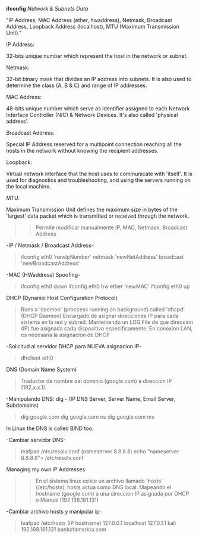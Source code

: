 
**ifconfig** 
*Network & Subnets Data*

"IP Address, MAC Address (ether, hwaddress), Netmask, Broadcast Address, Loopback Address (localhost), MTU (Maximum Transmission Unit)." 

IP Address: 

32-bits unique number which represent the host in the network or subnet.


Netmask:

32-bit binary mask that divides an IP address into subnets. It is also used to determine the class (A, B & C) and range of IP addresses.


MAC Address: 

48-bits unique number which serve as identifier assigned to each Network Interface Controller (NIC) & Network Devices. It's also called 'physical address'. 


Broadcast Address: 

Special IP Address reserved for a multipoint connection reaching all the hosts in the network without knowing the recipient addresses. 


Loopback: 

Virtual network interface that the host uses to communicate with 'itself'. It is used for diagnostics and troubleshooting, and using the servers running on the local machine.

MTU: 

Maximum Transmission Unit defines the maximum size in bytes of the 'largest' data packet which is transmitted or received through the network.

>> Permite modificar manualmente IP, MAC, Netmask, Broadcast Address

-IP / Netmask / Broadcast Address-
> ifconfig eth0 'newIpNumber' netmask 'newNetAddress' broadcast 'newBroadcastAddress'

-MAC (HWaddress) Spoofing- 
> ifconfig eth0 down
> ifconfig eth0 hw ether 'newMAC'
> ifconfig eth0 up 


DHCP (Dynamic Host Configuration Protocol)

> Runs a 'daemon' (proccess running on background) called 'dhcpd' (DHCP Daemon)
Encargado de asignar direcciones IP para cada sistema en la red y subred. Manteniendo un LOG File de que direccion (IP) fue asignada cada dispositivo especificamente. 
En conexion LAN, es necesaria la asignacion de DHCP

-Solicitud al servidor DHCP para NUEVA asignacion IP- 
> dhclient eth0 



DNS (Domain Name System)
> Traductor de nombre del dominio (google.com) a direccion IP (192.x.x.1).

-Manipulando DNS: dig - (IP DNS Server, Server Name, Email Server, Subdomains)
> dig google.com 
> dig google.com ns
> dig google.com mx


In Linux the DNS is called BIND too.


-Cambiar servidor DNS- 

> leafpad /etc/resolv.conf (nameserver 8.8.8.8)
> echo "nameserver 8.8.8.8"> /etc/resolv.conf



Managing my own IP Addresses 
>> En el sistema linux existe un archivo llamado 'hosts' (/etc/hosts), hosts actua como DNS local. Mapeando el hostname (google.com) a una direccion IP asignada por DHCP o Manual (192.168.181.131)

-Cambiar archivo hosts y manipular ip-

> leafpad /etc/hosts (IP    hostname)
    127.0.0.1	localhost
    127.0.1.1	kali
    192.168.181.131	bankofamerica.com



